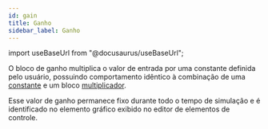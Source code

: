 ```yaml
---
id: gain
title: Ganho
sidebar_label: Ganho
---
```

import useBaseUrl from "@docusaurus/useBaseUrl";

<link rel="stylesheet" href={useBaseUrl("katex/katex.min.css")} />

O bloco de ganho multiplica o valor de entrada por uma constante definida pelo usuário, possuindo comportamento idêntico à combinação de uma [constante](const) e um bloco [multiplicador](multiplier).

Esse valor de ganho permanece fixo durante todo o tempo de simulação e é identificado no elemento gráfico exibido no editor de elementos de controle.